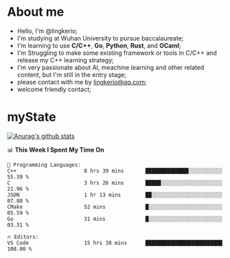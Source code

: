 # About me

- Hello, I'm @lingkerio; 
- I'm studying at Wuhan University to pursue baccalaureate;
- I'm learning to use **C/C++**, **Go**, **Python**, **Rust**, and **OCaml**;
- I'm Struggling to make some existing framework or tools in C/C++ and release my C++ learning strategy;
- I'm very passionate about AI, meachine learning and other related content, but I'm still in the entry stage;
- please contact with me by lingkerio@qq.com;
- welcome friendly contact;


# myState
[![Anurag's github stats](https://github-readme-stats.vercel.app/api?username=lingkerio&count_private=true&show_icons=true&theme=radical "![Anurag's github stats")](https://github.com/anuraghazra/github-readme-stats)

<!--[![Top Langs](https://github-readme-stats.vercel.app/api/top-langs/?username=lingkerio&layout=compact)](https://github.com/anuraghazra/github-readme-stats)-->

<!--START_SECTION:waka-->
📊 **This Week I Spent My Time On** 

```text
💬 Programming Languages: 
C++                      8 hrs 39 mins       ██████████████░░░░░░░░░░░   55.39 % 
C                        3 hrs 26 mins       █████░░░░░░░░░░░░░░░░░░░░   21.96 % 
JSON                     1 hr 13 mins        ██░░░░░░░░░░░░░░░░░░░░░░░   07.80 % 
CMake                    52 mins             █░░░░░░░░░░░░░░░░░░░░░░░░   05.59 % 
Go                       31 mins             █░░░░░░░░░░░░░░░░░░░░░░░░   03.31 % 

🔥 Editors: 
VS Code                  15 hrs 38 mins      █████████████████████████   100.00 % 
```


<!--END_SECTION:waka-->

